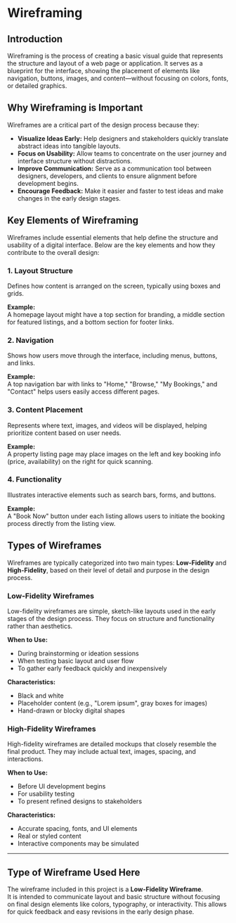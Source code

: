 # Wireframing

## Introduction

Wireframing is the process of creating a basic visual guide that represents the structure and layout of a web page or application. It serves as a blueprint for the interface, showing the placement of elements like navigation, buttons, images, and content—without focusing on colors, fonts, or detailed graphics.

## Why Wireframing is Important

Wireframes are a critical part of the design process because they:

- **Visualize Ideas Early:** Help designers and stakeholders quickly translate abstract ideas into tangible layouts.
- **Focus on Usability:** Allow teams to concentrate on the user journey and interface structure without distractions.
- **Improve Communication:** Serve as a communication tool between designers, developers, and clients to ensure alignment before development begins.
- **Encourage Feedback:** Make it easier and faster to test ideas and make changes in the early design stages.

## Key Elements of Wireframing

Wireframes include essential elements that help define the structure and usability of a digital interface. Below are the key elements and how they contribute to the overall design:

### 1. Layout Structure
Defines how content is arranged on the screen, typically using boxes and grids.

**Example:**  
A homepage layout might have a top section for branding, a middle section for featured listings, and a bottom section for footer links.

### 2. Navigation
Shows how users move through the interface, including menus, buttons, and links.

**Example:**  
A top navigation bar with links to "Home," "Browse," "My Bookings," and "Contact" helps users easily access different pages.

### 3. Content Placement
Represents where text, images, and videos will be displayed, helping prioritize content based on user needs.

**Example:**  
A property listing page may place images on the left and key booking info (price, availability) on the right for quick scanning.

### 4. Functionality
Illustrates interactive elements such as search bars, forms, and buttons.

**Example:**  
A "Book Now" button under each listing allows users to initiate the booking process directly from the listing view.

## Types of Wireframes

Wireframes are typically categorized into two main types: **Low-Fidelity** and **High-Fidelity**, based on their level of detail and purpose in the design process.

### Low-Fidelity Wireframes
Low-fidelity wireframes are simple, sketch-like layouts used in the early stages of the design process. They focus on structure and functionality rather than aesthetics.

**When to Use:**
- During brainstorming or ideation sessions
- When testing basic layout and user flow
- To gather early feedback quickly and inexpensively

**Characteristics:**
- Black and white
- Placeholder content (e.g., "Lorem ipsum", gray boxes for images)
- Hand-drawn or blocky digital shapes

### High-Fidelity Wireframes
High-fidelity wireframes are detailed mockups that closely resemble the final product. They may include actual text, images, spacing, and interactions.

**When to Use:**
- Before UI development begins
- For usability testing
- To present refined designs to stakeholders

**Characteristics:**
- Accurate spacing, fonts, and UI elements
- Real or styled content
- Interactive components may be simulated

---

## Type of Wireframe Used Here

The wireframe included in this project is a **Low-Fidelity Wireframe**.  
It is intended to communicate layout and basic structure without focusing on final design elements like colors, typography, or interactivity. This allows for quick feedback and easy revisions in the early design phase.

